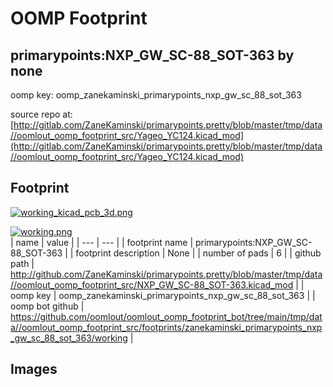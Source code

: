 # OOMP Footprint  
## primarypoints:NXP_GW_SC-88_SOT-363  by none  
  
oomp key: oomp_zanekaminski_primarypoints_nxp_gw_sc_88_sot_363  
  
source repo at: [http://gitlab.com/ZaneKaminski/primarypoints.pretty/blob/master/tmp/data//oomlout_oomp_footprint_src/Yageo_YC124.kicad_mod](http://gitlab.com/ZaneKaminski/primarypoints.pretty/blob/master/tmp/data//oomlout_oomp_footprint_src/Yageo_YC124.kicad_mod)  
## Footprint  
  
[![working_kicad_pcb_3d.png](working_kicad_pcb_3d_600.png)](working_kicad_pcb_3d.png)  
  
[![working.png](working_600.png)](working.png)  
| name | value | 
| --- | --- | 
| footprint name | primarypoints:NXP_GW_SC-88_SOT-363 | 
| footprint description | None | 
| number of pads | 6 | 
| github path | http://github.com/ZaneKaminski/primarypoints.pretty/blob/master/tmp/data//oomlout_oomp_footprint_src/NXP_GW_SC-88_SOT-363.kicad_mod | 
| oomp key | oomp_zanekaminski_primarypoints_nxp_gw_sc_88_sot_363 | 
| oomp bot github | https://github.com/oomlout/oomlout_oomp_footprint_bot/tree/main/tmp/data//oomlout_oomp_footprint_src/footprints/zanekaminski_primarypoints_nxp_gw_sc_88_sot_363/working | 
## Images  
